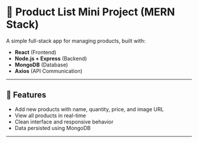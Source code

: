 # 🛒 Product List Mini Project (MERN Stack)

A simple full-stack app for managing products, built with:

- **React** (Frontend)
- **Node.js + Express** (Backend)
- **MongoDB** (Database)
- **Axios** (API Communication)

---

## 🔧 Features

- Add new products with name, quantity, price, and image URL
- View all products in real-time
- Clean interface and responsive behavior
- Data persisted using MongoDB

---
